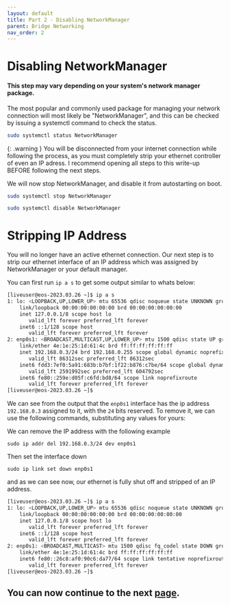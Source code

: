 ```yaml
---
layout: default
title: Part 2 - Disabling NetworkManager
parent: Bridge Networking
nav_order: 2
---
```


# Disabling NetworkManager
#### This step may vary depending on your system's network manager package.

The most popular and commonly used package for managing your network connection will most likely be "NetworkManager", and this can be checked by issuing a systemctl command to check the status.

```bash
sudo systemctl status NetworkManager
```

{: .warning }
You will be disconnected from your internet connection while following the process, as you must completely strip your ethernet controller of even an IP adress. I recommend opening all steps to this write-up BEFORE following the next steps.

We will now stop NetworkManager, and disable it from autostarting on boot.

```bash
sudo systemctl stop NetworkManager
```

```bash
sudo systemctl disable NetworkManager
```

# Stripping IP Address

You will no longer have an active ethernet connection. Our next step is to strip our ethernet interface of an IP address which was assigned by NetworkManager or your default manager.

You can first run ``ip a s`` to get some output similar to whats below:

```bash
[liveuser@eos-2023.03.26 ~]$ ip a s
1: lo: <LOOPBACK,UP,LOWER_UP> mtu 65536 qdisc noqueue state UNKNOWN group default qlen 1000
    link/loopback 00:00:00:00:00:00 brd 00:00:00:00:00:00
    inet 127.0.0.1/8 scope host lo
       valid_lft forever preferred_lft forever
    inet6 ::1/128 scope host 
       valid_lft forever preferred_lft forever
2: enp0s1: <BROADCAST,MULTICAST,UP,LOWER_UP> mtu 1500 qdisc state UP group default qlen 1000
    link/ether 4e:1e:25:1d:61:4c brd ff:ff:ff:ff:ff:ff
    inet 192.168.0.3/24 brd 192.168.0.255 scope global dynamic noprefixroute enp0s1
       valid_lft 86312sec preferred_lft 86312sec
    inet6 fdd3:7ef0:5a91:683b:b7bf:1f22:b876:c7be/64 scope global dynamic noprefixroute 
       valid_lft 2591992sec preferred_lft 604792sec
    inet6 fe80::259e:d05f:c6fd:bd8/64 scope link noprefixroute 
       valid_lft forever preferred_lft forever
[liveuser@eos-2023.03.26 ~]$
```

We can see from the output that the ``enp0s1`` interface has the ip address ``192.168.0.3`` assigned to it, with the ``24`` bits reserved. To remove it, we can use the following commands, substituting any values for yours:

We can remove the IP address with the following example
```
sudo ip addr del 192.168.0.3/24 dev enp0s1
```

Then set the interface down
```
sudo ip link set down enp0s1
```

and as we can see now, our ethernet is fully shut off and stripped of an IP address.

```bash
[liveuser@eos-2023.03.26 ~]$ ip a s
1: lo: <LOOPBACK,UP,LOWER_UP> mtu 65536 qdisc noqueue state UNKNOWN group default qlen 1000
    link/loopback 00:00:00:00:00:00 brd 00:00:00:00:00:00
    inet 127.0.0.1/8 scope host lo
       valid_lft forever preferred_lft forever
    inet6 ::1/128 scope host 
       valid_lft forever preferred_lft forever
2: enp0s1: <BROADCAST,MULTICAST> mtu 1500 qdisc fq_codel state DOWN group default qlen 1000
    link/ether 4e:1e:25:1d:61:4c brd ff:ff:ff:ff:ff:ff
    inet6 fe80::26c8:af0:90c6:da77/64 scope link tentative noprefixroute 
       valid_lft forever preferred_lft forever
[liveuser@eos-2023.03.26 ~]$
```

## You can now continue to the next <a href="../03-UsingSysDNetD">page</a>.